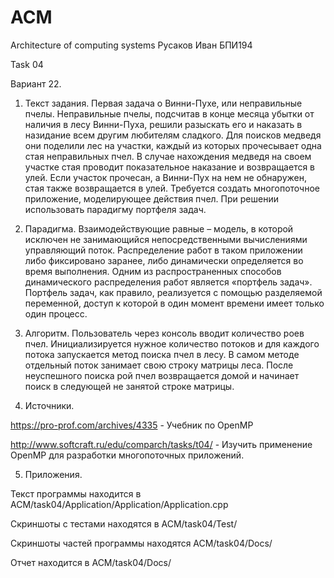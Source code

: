 # ACM
Architecture of computing systems
Русаков Иван БПИ194

Task 04

Вариант 22.

1.	Текст задания.
Первая задача о Винни-Пухе, или неправильные пчелы.
Неправильные пчелы, подсчитав в конце месяца убытки от наличия в лесу
Винни-Пуха, решили разыскать его и наказать в назидание всем другим
любителям сладкого. Для поисков медведя они поделили лес на участки,
каждый из которых прочесывает одна стая неправильных пчел. В случае
нахождения медведя на своем участке стая проводит показательное
наказание и возвращается в улей. Если участок прочесан, а Винни-Пух на нем не обнаружен, стая также возвращается в улей. Требуется создать многопоточное приложение, моделирующее действия пчел. При решении использовать парадигму портфеля задач.

2.	Парадигма.
Взаимодействующие равные – модель, в которой исключен не занимающийся непосредственными вычислениями управляющий поток. Распределение работ в таком приложении либо фиксировано заранее, либо динамически определяется во время выполнения. Одним из распространенных способов динамического распределения работ является «портфель задач». Портфель задач, как правило, реализуется с помощью разделяемой переменной, доступ к которой в один момент времени имеет только один процесс.


3.	Алгоритм.
Пользователь через консоль вводит количество роев пчел. Инициализируется нужное количество потоков и для каждого потока запускается метод поиска пчел в лесу. В самом методе отдельный поток занимает свою строку матрицы леса. После неуспешного поиска рой пчел возвращается домой и начинает поиск в следующей не занятой строке матрицы. 

4.	Источники.

https://pro-prof.com/archives/4335 - Учебник по OpenMP

http://www.softcraft.ru/edu/comparch/tasks/t04/ - Изучить применение OpenMP для разработки многопоточных приложений. 

5.	Приложения.

Текст программы находится в ACM/task04/Application/Application/Application.cpp 

Скриншоты с тестами находятся в ACM/task04/Test/

Скриншоты частей программы находятся ACM/task04/Docs/ 

Отчет находится в ACM/task04/Docs/

